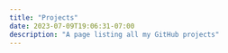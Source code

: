 ```yaml
---
title: "Projects"
date: 2023-07-09T19:06:31-07:00
description: "A page listing all my GitHub projects"
---
```

